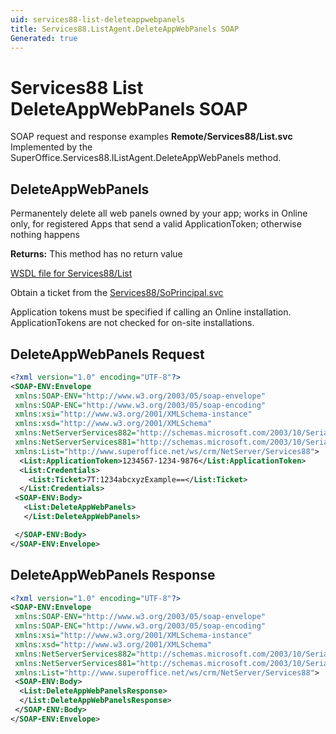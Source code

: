 ```yaml
---
uid: services88-list-deleteappwebpanels
title: Services88.ListAgent.DeleteAppWebPanels SOAP
Generated: true
---
```


# Services88 List DeleteAppWebPanels SOAP

SOAP request and response examples **Remote/Services88/List.svc**
Implemented by the <see cref="M:SuperOffice.Services88.IListAgent.DeleteAppWebPanels">SuperOffice.Services88.IListAgent.DeleteAppWebPanels</see> method.

## DeleteAppWebPanels

Permanentely delete all web panels owned by your app; works in Online only, for registered Apps that send a valid ApplicationToken; otherwise nothing happens


**Returns:** This method has no return value


[WSDL file for Services88/List](../Services88-List.md)

Obtain a ticket from the [Services88/SoPrincipal.svc](../SoPrincipal/index.md)

Application tokens must be specified if calling an Online installation. ApplicationTokens are not checked for on-site installations.

## DeleteAppWebPanels Request

```xml
<?xml version="1.0" encoding="UTF-8"?>
<SOAP-ENV:Envelope
 xmlns:SOAP-ENV="http://www.w3.org/2003/05/soap-envelope"
 xmlns:SOAP-ENC="http://www.w3.org/2003/05/soap-encoding"
 xmlns:xsi="http://www.w3.org/2001/XMLSchema-instance"
 xmlns:xsd="http://www.w3.org/2001/XMLSchema"
 xmlns:NetServerServices882="http://schemas.microsoft.com/2003/10/Serialization/Arrays"
 xmlns:NetServerServices881="http://schemas.microsoft.com/2003/10/Serialization/"
 xmlns:List="http://www.superoffice.net/ws/crm/NetServer/Services88">
  <List:ApplicationToken>1234567-1234-9876</List:ApplicationToken>
  <List:Credentials>
    <List:Ticket>7T:1234abcxyzExample==</List:Ticket>
  </List:Credentials>
 <SOAP-ENV:Body>
   <List:DeleteAppWebPanels>
   </List:DeleteAppWebPanels>

 </SOAP-ENV:Body>
</SOAP-ENV:Envelope>

```


## DeleteAppWebPanels Response

```xml
<?xml version="1.0" encoding="UTF-8"?>
<SOAP-ENV:Envelope
 xmlns:SOAP-ENV="http://www.w3.org/2003/05/soap-envelope"
 xmlns:SOAP-ENC="http://www.w3.org/2003/05/soap-encoding"
 xmlns:xsi="http://www.w3.org/2001/XMLSchema-instance"
 xmlns:xsd="http://www.w3.org/2001/XMLSchema"
 xmlns:NetServerServices882="http://schemas.microsoft.com/2003/10/Serialization/Arrays"
 xmlns:NetServerServices881="http://schemas.microsoft.com/2003/10/Serialization/"
 xmlns:List="http://www.superoffice.net/ws/crm/NetServer/Services88">
 <SOAP-ENV:Body>
  <List:DeleteAppWebPanelsResponse>
  </List:DeleteAppWebPanelsResponse>
 </SOAP-ENV:Body>
</SOAP-ENV:Envelope>

```

